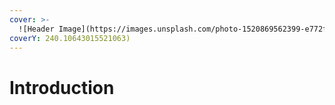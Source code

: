 ```yaml
---
cover: >-
  ![Header Image](https://images.unsplash.com/photo-1520869562399-e772f042f422?crop=entropy&cs=tinysrgb&fm=jpg&ixid=MnwxOTcwMjR8MHwxfHNlYXJjaHw3fHxuZXR3b3JrfGVufDB8fHx8MTY1OTYyMDE5Ng&ixlib=rb-1.2.1&q=80
coverY: 240.10643015521063)
---
```


# Introduction

